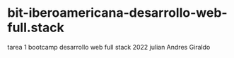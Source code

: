 # bit-iberoamericana-desarrollo-web-full.stack
tarea 1 bootcamp desarrollo web full stack 2022
julian Andres Giraldo
